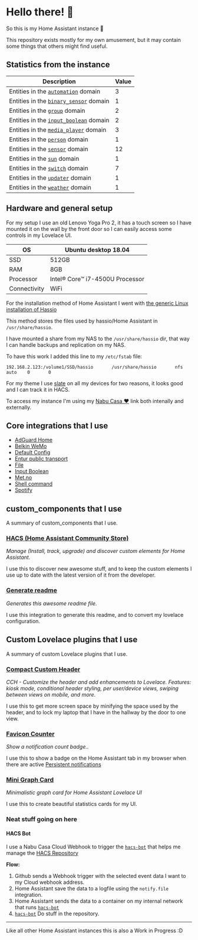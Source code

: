# Hello there! 👋

So this is my Home Assistant instance 🎉

This repository exists mostly for my own amusement, but it may contain some things that others might find useful.

## Statistics from the instance

Description | Value
-- | --
Entities in the [`automation`](https://www.home-assistant.io/components/automation) domain | 3
Entities in the [`binary_sensor`](https://www.home-assistant.io/components/binary_sensor) domain | 1
Entities in the [`group`](https://www.home-assistant.io/components/group) domain | 2
Entities in the [`input_boolean`](https://www.home-assistant.io/components/input_boolean) domain | 2
Entities in the [`media_player`](https://www.home-assistant.io/components/media_player) domain | 3
Entities in the [`person`](https://www.home-assistant.io/components/person) domain | 1
Entities in the [`sensor`](https://www.home-assistant.io/components/sensor) domain | 12
Entities in the [`sun`](https://www.home-assistant.io/components/sun) domain | 1
Entities in the [`switch`](https://www.home-assistant.io/components/switch) domain | 7
Entities in the [`updater`](https://www.home-assistant.io/components/updater) domain | 1
Entities in the [`weather`](https://www.home-assistant.io/components/weather) domain | 1

## Hardware and general setup

For my setup I use an old Lenovo Yoga Pro 2, it has a touch screen so I have mounted it on the wall by the front door so I can easily access some controls in my Lovelace UI.

OS | Ubuntu desktop 18.04
-- | --
SSD | 512GB
RAM | 8GB
Processor | Intel® Core™ i7-4500U Processor
Connectivity | WiFi

For the installation method of Home Assistant I went with [the generic Linux installation of Hassio](https://www.home-assistant.io/hassio/installation/#alternative-install-on-a-generic-linux-host)

This method stores the files used by hassio/Home Assistant in `/usr/share/hassio`.

I have mounted a share from my NAS to the `/usr/share/hassio` dir, that way I can handle backups and replication on my NAS.

To have this work I added this line to my `/etc/fstab` file:

```
192.168.2.123:/volume1/SSD/hassio       /usr/share/hassio       nfs     auto    0       0
```

For my theme I use [slate](https://github.com/seangreen2/slate_theme) on all my devices for two reasons, it looks good and I can track it in HACS.

To access my instance I'm using my [Nabu Casa ❤️](https://www.nabucasa.com/) link both intenally and externally.

## Core integrations that I use

- [AdGuard Home](https://www.home-assistant.io/components/adguard/)
- [Belkin WeMo](https://www.home-assistant.io/components/wemo/)
- [Default Config](https://www.home-assistant.io/components/default_config/)
- [Entur public transport](https://www.home-assistant.io/components/entur_public_transport/)
- [File](https://www.home-assistant.io/components/file/)
- [Input Boolean](https://www.home-assistant.io/components/input_boolean/)
- [Met.no](https://www.home-assistant.io/components/met/)
- [Shell command](https://www.home-assistant.io/components/shell_command/)
- [Spotify](https://www.home-assistant.io/components/spotify/)


## custom_components that I use

A summary of custom_components that I use.

### [HACS (Home Assistant Community Store)](https://custom-components.github.io/hacs)

_Manage (Install, track, upgrade) and discover custom elements for Home Assistant._

I use this to discover new awesome stuff, and to keep the custom elements I use up to date with the latest version of it from the developer.

### [Generate readme](https://github.com/custom-components/readme)

_Generates this awesome readme file._

I use this integration to generate this readme, and to convert my lovelace configuration.


## Custom Lovelace plugins that I use

A summary of custom Lovelace plugins that I use.

### [Compact Custom Header](https://github.com/maykar/compact-custom-header)

_CCH - Customize the header and add enhancements to Lovelace. Features: kiosk mode, conditional header styling, per user/device views, swiping between views on mobile, and more._

I use this to get more screen space by minifying the space used by the header, and to lock my laptop that I have in the hallway by the door to one view.

### [Favicon Counter](https://github.com/custom-cards/favicon-counter)

_Show a notification count badge.._

I use this to show a badge on the Home Assistant tab in my browser when there are active [Persistent notifications](https://www.home-assistant.io/components/persistent_notification/)

### [Mini Graph Card](https://github.com/kalkih/mini-graph-card)

_Minimalistic graph card for Home Assistant Lovelace UI_

I use this to create beautiful statistics cards for my UI.

### Neat stuff going on here

#### HACS Bot

I use a Nabu Casa Cloud Webhook to trigger the [`hacs-bot`](https://github.com/ludeeus/hacs-bot) that helps me manage the [HACS Repository](https://github.com/custom-components/hacs)

**Flow:**

1. Github sends a Webhook trigger with the selected event data I want to my Cloud webhook address.
2. Home Assistant save the data to a logfile using the `notify.file` integration.
3. Home Assistant sends the data to a container on my internal network that runs [`hacs-bot`](https://github.com/ludeeus/hacs-bot)
4. [`hacs-bot`](https://github.com/ludeeus/hacs-bot) Do stuff in  the repository.

***

Like all other Home Assistant instances this is also a Work in Progress :D